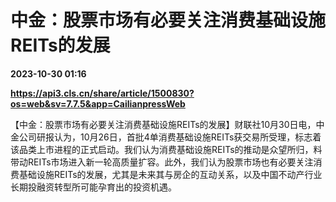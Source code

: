 # 中金：股票市场有必要关注消费基础设施REITs的发展

**2023-10-30 01:16**

**https://api3.cls.cn/share/article/1500830?os=web&sv=7.7.5&app=CailianpressWeb**

【中金：股票市场有必要关注消费基础设施REITs的发展】财联社10月30日电，中金公司研报认为，10月26日，首批4单消费基础设施REITs获交易所受理，标志着该品类上市进程的正式启动。我们认为消费基础设施REITs的推动是众望所归，料带动REITs市场进入新一轮高质量扩容。此外，我们认为股票市场也有必要关注消费基础设施REITs的发展，尤其是未来其与房企的互动关系，以及中国不动产行业长期投融资转型所可能孕育出的投资机遇。